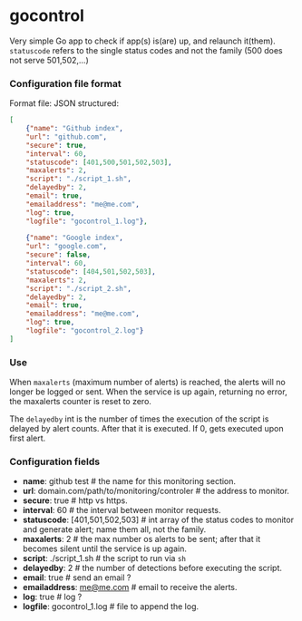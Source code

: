 gocontrol
=========

Very simple Go app to check if app(s) is(are) up, and relaunch it(them).
`statuscode` refers to the single status codes and not the family (500 does not serve 501,502,...)

### Configuration file format

Format file: JSON structured:
```json
[
	{"name": "Github index",
	"url": "github.com", 
	"secure": true,
	"interval": 60, 
	"statuscode": [401,500,501,502,503],
	"maxalerts": 2,
	"script": "./script_1.sh", 
	"delayedby": 2,
	"email": true, 
	"emailaddress": "me@me.com", 
	"log": true, 
	"logfile": "gocontrol_1.log"},
	
	{"name": "Google index",
	"url": "google.com", 
	"secure": false,
	"interval": 60, 
	"statuscode": [404,501,502,503],
	"maxalerts": 2,
	"script": "./script_2.sh", 
	"delayedby": 2,
	"email": true, 
	"emailaddress": "me@me.com", 
	"log": true, 
	"logfile": "gocontrol_2.log"}
]
```

### Use

When `maxalerts` (maximum number of alerts) is reached, the alerts will no longer be logged or sent. When the service is up again, returning no error, the maxalerts counter is reset to zero.

The `delayedby` int is the number of times the execution of the script is delayed by alert counts. After that it is executed. If 0, gets executed upon first alert.


### Configuration fields

-	__name__: github test # the name for this monitoring section.
-	__url__: domain.com/path/to/monitoring/controler # the address to monitor.
-	__secure__: true # http vs https.
-	__interval__: 60 # the interval between monitor requests.
-	__statuscode__: [401,501,502,503] # int array of the status codes to monitor and generate alert; name them all, not the family.
-	__maxalerts__: 2 # the max number os alerts to be sent; after that it becomes silent until the service is up again.
-	__script__: ./script_1.sh # the script to run via `sh`
-	__delayedby__: 2 # the number of detections before executing the script.
-	__email__: true # send an email ?
-	__emailaddress__: me@me.com # email to receive the alerts.
-	__log__: true # log ?
-	__logfile__: gocontrol_1.log # file to append the log.

